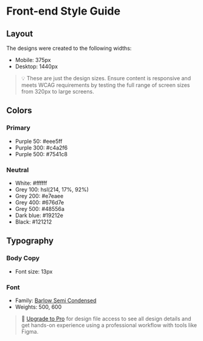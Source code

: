 # Front-end Style Guide

## Layout

The designs were created to the following widths:

- Mobile: 375px
- Desktop: 1440px

> 💡 These are just the design sizes. Ensure content is responsive and meets WCAG requirements by testing the full range of screen sizes from 320px to large screens.

## Colors

### Primary

- Purple 50: #eee5ff
- Purple 300: #c4a2f6
- Purple 500: #7541c8

### Neutral

- White: #ffffff
- Grey 100: hsl(214, 17%, 92%)
- Grey 200: #e7eaee
- Grey 400: #676d7e
- Grey 500: #48556a
- Dark blue: #19212e
- Black: #121212

## Typography

### Body Copy

- Font size: 13px

### Font

- Family: [Barlow Semi Condensed](https://fonts.google.com/specimen/Barlow+Semi+Condensed)
- Weights: 500, 600

> 💎 [Upgrade to Pro](https://www.frontendmentor.io/pro?ref=style-guide) for design file access to see all design details and get hands-on experience using a professional workflow with tools like Figma.
